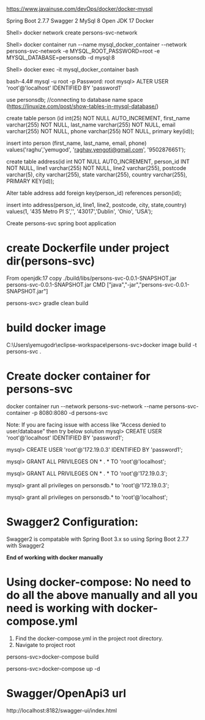 https://www.javainuse.com/devOps/docker/docker-mysql

Spring Boot 2.7.7
Swagger 2
MySql 8
Open JDK 17
Docker

Shell> docker network create persons-svc-network

Shell> docker container run --name mysql_docker_container --network persons-svc-network -e MYSQL_ROOT_PASSWORD=root -e MYSQL_DATABASE=personsdb -d mysql:8

Shell>  docker exec -it mysql_docker_container bash

bash-4.4# mysql -u root -p
Password: root
mysql> ALTER USER 'root'@'localhost' IDENTIFIED BY 'password1'

use personsdb; //connecting to database name space (https://linuxize.com/post/show-tables-in-mysql-database/)

create table person (id int(25) NOT NULL AUTO_INCREMENT, first_name varchar(255) NOT NULL, last_name varchar(255) NOT NULL, email varchar(255) NOT NULL, phone varchar(255) NOT NULL,  primary key(id));

insert into person (first_name, last_name, email, phone) values('raghu','yemugod', 'raghav.yengoti@gmail.com', '9502876651');

create table address(id int NOT NULL AUTO_INCREMENT, person_id INT NOT NULL, line1 varchar(255) NOT NULL, line2 varchar(255), postcode varchar(5), city varchar(255), state varchar(255), country varchar(255), PRIMARY KEY(id));

Alter table address add foreign key(person_id) references person(id);

insert into address(person_id, line1, line2, postcode, city, state,country) values(1, '435 Metro Pl S','', '43017','Dublin', 'Ohio', 'USA');


Create persons-svc spring boot application

create Dockerfile under project dir(persons-svc)
================================================
From openjdk:17
copy ./build/libs/persons-svc-0.0.1-SNAPSHOT.jar persons-svc-0.0.1-SNAPSHOT.jar
CMD ["java","-jar","persons-svc-0.0.1-SNAPSHOT.jar"]

persons-svc> gradle clean build

build docker image
==================
C:\Users\yemugodr\eclipse-workspace\persons-svc>docker image build -t persons-svc .

Create docker container for persons-svc
==============================
docker container run --network persons-svc-network --name persons-svc-container -p 8080:8080 -d persons-svc

Note: If you are facing issue with access like “Access denied to user/database” then try below solution
mysql> CREATE USER 'root'@'localhost' IDENTIFIED BY 'password1';

mysql> CREATE USER 'root'@'172.19.0.3' IDENTIFIED BY 'password1';

mysql> GRANT ALL PRIVILEGES ON * . * TO 'root'@'localhost';

mysql> GRANT ALL PRIVILEGES ON * . * TO 'root'@'172.19.0.3';

mysql> grant all privileges on personsdb.* to 'root'@'172.19.0.3';

mysql> grant all privileges on personsdb.* to 'root'@'localhost';

Swagger2 Configuration:
=======================
Swagger2 is compatable with Spring Boot 3.x so using Spring Boot 2.7.7 with Swagger2

**********End of working with docker manually**********

Using docker-compose: No need to do all the above manually and all you need is working with docker-compose.yml
=====================
1. Find the docker-compose.yml in the project root directory.
2. Navigate to project root

persons-svc>docker-compose build

persons-svc>docker-compose up -d

Swagger/OpenApi3 url
====================
http://localhost:8182/swagger-ui/index.html

